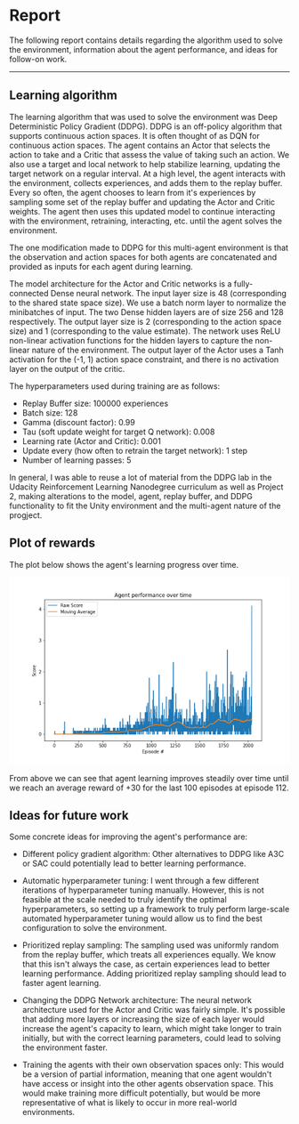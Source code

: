 # Report
The following report contains details regarding the algorithm used to solve the environment, information about the agent performance, and ideas for follow-on work.

---

## Learning algorithm
The learning algorithm that was used to solve the environment was Deep Deterministic Policy Gradient (DDPG).
DDPG is an off-policy algorithm that supports continuous action spaces. It is often thought of as DQN for continuous action spaces.
The agent contains an Actor that selects the action to take and a Critic that assess the value of taking such an action.
We also use a target and local network to help stabilize learning, updating the target network on a regular interval.
At a high level, the agent interacts with the environment, collects experiences, and adds them to the replay buffer.
Every so often, the agent chooses to learn from it's experiences by sampling some set of the replay buffer and updating the Actor and Critic weights.
The agent then uses this updated model to continue interacting with the environment, retraining, interacting, etc. until the agent solves the environment.

The one modification made to DDPG for this multi-agent environment is that the observation and action spaces for both agents are concatenated and provided as inputs for each agent during learning.

The model architecture for the Actor and Critic networks is a fully-connected Dense neural network.
The input layer size is 48 (corresponding to the shared state space size).
We use a batch norm layer to normalize the minibatches of input.
The two Dense hidden layers are of size 256 and 128 respectively.
The output layer size is 2 (corresponding to the action space size) and 1 (corresponding to the value estimate).
The network uses ReLU non-linear activation functions for the hidden layers to capture the non-linear nature of the environment.
The output layer of the Actor uses a Tanh activation for the (-1, 1) action space constraint, and there is no activation layer on the output of the critic.

The hyperparameters used during training are as follows:
* Replay Buffer size: 100000 experiences
* Batch size: 128
* Gamma (discount factor): 0.99
* Tau (soft update weight for target Q network): 0.008
* Learning rate (Actor and Critic): 0.001
* Update every (how often to retrain the target network): 1 step
* Number of learning passes: 5

In general, I was able to reuse a lot of material from the DDPG lab in the Udacity Reinforcement Learning Nanodegree curriculum as well as Project 2, making alterations to the model, agent, replay buffer, and DDPG functionality to fit the Unity environment and the multi-agent nature of the progject.

## Plot of rewards

The plot below shows the agent's learning progress over time.

![Agent Performance](performance.png)

From above we can see that agent learning improves steadily over time until we reach an average reward of +30 for the last 100 episodes at episode 112.

## Ideas for future work

Some concrete ideas for improving the agent's performance are:

* Different policy gradient algorithm: Other alternatives to DDPG like A3C or SAC could potentially lead to better learning performance.

* Automatic hyperparameter tuning: I went through a few different iterations of hyperparameter tuning manually. However, this is not feasible at the scale needed to truly identify the optimal hyperparameters, so setting up a framework to truly perform large-scale automated hyperparameter tuning would allow us to find the best configuration to solve the environment.

* Prioritized replay sampling: The sampling used was uniformly random from the replay buffer, which treats all experiences equally. We know that this isn't always the case, as certain experiences lead to better learning performance. Adding prioritized replay sampling should lead to faster agent learning.

* Changing the DDPG Network architecture: The neural network architecture used for the Actor and Critic was fairly simple. It's possible that adding more layers or increasing the size of each layer would increase the agent's capacity to learn, which might take longer to train initially, but with the correct learning parameters, could lead to solving the environment faster.

* Training the agents with their own observation spaces only: This would be a version of partial information, meaning that one agent wouldn't have access or insight into the other agents observation space. This would make training more difficult potentially, but would be more representative of what is likely to occur in more real-world environments.
